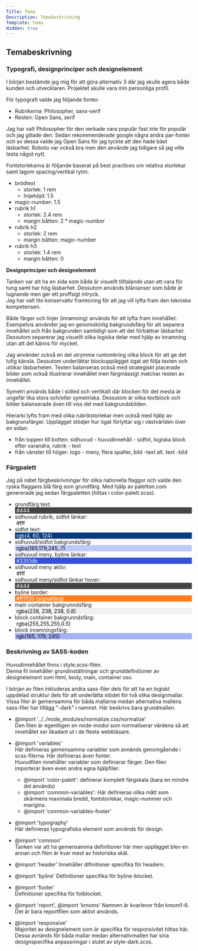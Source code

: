 ```yaml
---
Title: Tema
Description: Temabeskrivning
Template: tema
Hidden: true
---
```


## Temabeskrivning

### Typografi, designprinciper och designelement

I början bestämde jag mig för att göra alternativ 3 där jag skulle agera både kunden och utvecklaren. Projektet skulle vara min personliga profil.

För typografi valde jag följande fonter:

- Rubrikerna: Philosopher, sans-serif
- Resten: Open Sans, serif

Jag har valt Philosopher för den verkade vara populär fast inte för populär och jag gillade den. Sedan rekommenderade google några andra par-fonter och av dessa valde jag Open Sans för jag tyckte att den hade bäst läsbarhet. Roboto var också bra men den använde jag tidigare så jag ville testa något nytt.

Fontstorlekarna är följande baserat på best practices om relativa storlekar samt lagom spacing/vertikal rytm:

- brödtext
  - storlek: 1 rem
  - linjehöjd: 1.5
- magic-number: 1.5
- rubrik h1
  - storlek: 2.4 rem
  - margin båtten: 2 * magic-number
- rubrik h2
  - storlek: 2 rem
  - margin båtten: magic-number
- rubrik h3
  - storlek: 1.4 rem
  - margin båtten: 0

<b>Designprinciper och designelement</b>

Tanken var att ha en sida som både är visuellt tilltalande utan att vara för tung samt har hög läsbarhet. Dessutom används blånianser som både är lugnande men ger ett proffsigt intryck.  
Jag har valt lite konservativ framtoning för att jag vill lyfta fram den tekniska kompetensen.

Både färger och linjer (inramning) används för att lyfta fram innehållet.  
Exempelvis använder jag en genomskinlig bakgrundsfärg för att separera innehållet och från bakgrunden samtidigt som att det förbättrar läsbarhet.  
Dessutom separerar jag visuellt olika logiska delar med hjälp av inramning utan att det känns för mycket.

Jag använder också en del utrymme runtomkring olika block för att ge det lufig känsla. Dessutom underlättar blockupplägget ögat att följa texten och utökar läsbarheten. Texten balanseras också med strategiskt placerade bilder som också illustrerar innehållet men färgmässigt matchar resten av innehållet.

Symetri används både i sidled och vertikalt där blocken för det mesta är ungefär lika stora och/eller symetriska. Dessutom är olika textblock och bilder balanserade även till viss del med bakgrundsbilden.

Hierarki lyfts fram med olika rubrikstorlekar men också med hjälp av bakgrunsfärger.
Upplägget stödjer hur ögat förlyttar sig i västvärlden över en sidan:
- från toppen till botten: sidhuvud - huvudinnehåll - sidfot, logiska block efter varandra, rubrik - text
- från vänster till höger: logo - meny, flera spalter, bild -text alt. text -bild

### Färgpalett

Jag på nätet färgbeskrivningar för olika nationella flaggor och valde den ryska flaggans blå färg som grundfärg. Med hjälp av paletton.com genererade jag sedan färgpaletten (hittas i color-palett.scss).  

- grundfärg text: <div class="color" style="background-color: rgb(68, 68, 68); color:white">&nbsp;#444&nbsp;</div>
- sidhuvud rubrik, sidfot länkar: <div class="color" style="background-color:rgba(255,255,255,1); color:black">&nbsp;#fff&nbsp;</div>
- sidfot text: <div class="color" style="background-color:rgb(4, 60, 124); color:white">&nbsp;rgb(4, 60, 124)&nbsp;</div>
- sidhuvud/sidfot bakgrundsfärg: <div class="color" style="background-color:rgba(165,179,245,.7); color:black">&nbsp;rgba(165,179,245,.7)&nbsp;</div>
- sidhuvud meny, byline länkar: <div class="color" style="background-color: rgb(51, 81, 219); color:white">&nbsp;#3351db&nbsp;</div>
- sidhuvud meny aktiv: <div class="color" style="background-color:rgba(255,255,255,1); color:black">&nbsp;#fff&nbsp;</div>
- sidhuvud meny/sidfot länkar hover: <div class="color" style="background-color: rgb(68, 68, 68); color:white">&nbsp;#444&nbsp;</div>
- byline border: <div class="color" style="background-color: rgb(255, 127, 32); color:white">&nbsp;#ff7f20 (signalfärg)&nbsp;</div>
- main container bakgrunndsfärg: <div class="color" style="background-color: rgba(238, 238, 238, 0.8); color:black">&nbsp;rgba(238, 238, 238, 0.8)&nbsp;</div>
- block container bakgrunndsfärg: <div class="color" style="background-color: rgba(255,255,255,.5); color:black">&nbsp;rgba(255,255,255,0.5)&nbsp;</div>
- block inramningsfärg: <div class="color" style="background-color: rgb(165, 179, 245); color:black">&nbsp;rgb(165, 179, 245)&nbsp;</div>

### Beskrivning av SASS-koden

Huvudinnehållet finns i style.scss-filen.  
Denna fil innehåller grundinställningar och grunddefinitioner av designelement som html, body, main, container osv.

I början av filen inkluderas andra sass-filer dels för att ha en logiskt uppdelad struktur dels för att underlätta stödet för två olika designmallar. Vissa filer är gemensamma för båda mallarna medan alternativa mallens sass-filer har tillägg "-dark" i namnet. Här beskrivs bara grundmallen.

- @import '../../node_modules/normalize.css/normalize'  
  Den filen är egentligen en node-modul som normaliserar värdena så att innehållet ser likadant ut i de flesta webbläsare.

- @import 'variables'  
  Här definieras gemensamma variabler som avnänds genomgående i scss-filerna. Här definieras även fonter.  
  Huvudfilen innehåller variabler som definierar färger.
  Den filen importerar även even andra egna hjälpfiler:
  - @import 'color-palett': definerar komplett färgskala (bara en mindre del används)
  - @import 'common-variables': Här definieras olika mått som skärmens maximala bredd, fontstorlekar, magic-nummer och marigins.
  - @import 'common-variables-footer'

- @import 'typography'  
  Här definieras typografiska element som används för design.

- @import 'common'  
  Tanken var att ha gemensamma definitioner här men upplägget blev en annan och filen är kvar mest av historiska skäl.

- @import 'header'
  Innehåller difinitioner specifika för headern.

- @import 'byline'
  Definitioner specifika för byline-blocket.
 
- @import 'footer'  
  Definitioner specifika för fotblocket.

- @import 'report', @import 'kmoms'
  Namnen är kvarlevor från kmom1-6. Det är bara reportfilen som aktivt används.

- @import 'responsive'  
  Majoritet av designelement som är specifika för responsivitet hittas här.  
  Dessa avnänds för båda mallar medan alternativmallen har sina designspecifika anpassningar i slutet av style-dark.scss.
